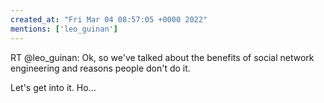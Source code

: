 ```yaml
---
created_at: "Fri Mar 04 08:57:05 +0000 2022"
mentions: ['leo_guinan']
---
```


RT @leo_guinan: Ok, so we've talked about the benefits of social network engineering and reasons people don't do it.

Let's get into it. Ho…